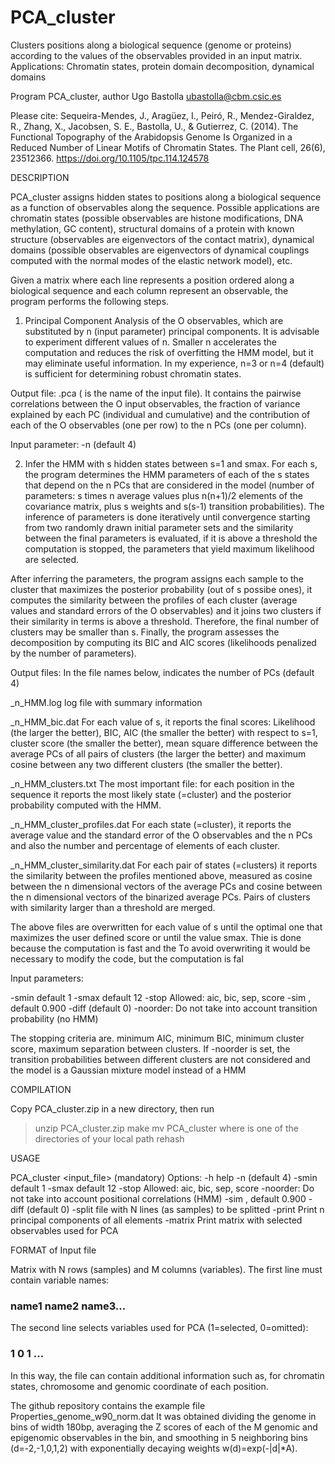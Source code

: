 # PCA_cluster
Clusters positions along a biological sequence (genome or proteins) according to the values of the observables provided in an input matrix. Applications: Chromatin states, protein domain decomposition, dynamical domains

Program PCA_cluster, author Ugo Bastolla ubastolla@cbm.csic.es

Please cite:
Sequeira-Mendes, J., Aragüez, I., Peiró, R., Mendez-Giraldez, R., Zhang, X., Jacobsen, S. E., Bastolla, U., & Gutierrez, C. (2014). The Functional Topography of the Arabidopsis Genome Is Organized in a Reduced Number of Linear Motifs of Chromatin States. The Plant cell, 26(6), 23512366. https://doi.org/10.1105/tpc.114.124578

DESCRIPTION

PCA_cluster assigns hidden states to positions along a biological sequence as a function of observables along the sequence. Possible applications are chromatin states (possible observables are histone modifications, DNA methylation, GC content), structural domains of a protein with known structure (observables are eigenvectors of the contact matrix), dynamical domains (possible observables are eigenvectors of dynamical couplings computed with the normal modes of the elastic network model), etc.

Given a matrix where each line represents a position ordered along a biological sequence and each column represent an observable, the program performs the following steps.

1) Principal Component Analysis of the O observables, which are substituted by n (input parameter) principal components. It is advisable to experiment different values of n. Smaller n accelerates the computation and reduces the risk of overfitting the HMM model, but it may eliminate useful information. In my experience, n=3 or n=4 (default) is sufficient for determining robust chromatin states.

Output file: <file>.pca (<file> is the name of the input file). It contains the pairwise correlations between the O input observables, the fraction of variance explained by each PC (individual and cumulative) and the contribution of each of the O observables (one per row) to the n PCs (one per column).

Input parameter: 
   -n <number of PCA used for clustering> (default 4)

2) Infer the HMM with s hidden states between s=1 and smax. For each s, the program determines the HMM parameters of each of the s states that depend on the n PCs that are considered in the model (number of parameters: s times n average values plus n(n+1)/2 elements of the covariance matrix, plus s weights and s(s-1) transition probabilities). The inference of parameters is done iteratively until convergence starting from two randomly drawn initial parameter sets and the similarity between the final parameters is evaluated, if it is above a threshold the computation is stopped, the parameters that yield maximum likelihood are selected.

After inferring the parameters, the program assigns each sample to the cluster that maximizes the posterior probability (out of s possibe ones), it computes the similarity between the profiles of each cluster (average values and standard errors of the O observables) and it joins two clusters if their similarity in terms is above a threshold. Therefore, the final number of clusters may be smaller than s. Finally, the program assesses the decomposition by computing its BIC and AIC scores (likelihoods penalized by the number of parameters).

Output files:
In the file names below, <n> indicates the number of PCs (default 4)

<file>_n<n>_HMM.log
log file with summary information

<file>_n<n>_HMM_bic.dat
For each value of s, it reports the final scores: Likelihood (the larger the better), BIC, AIC (the smaller the better) with respect to s=1, cluster score (the smaller the better), mean square difference between the average PCs of all pairs of clusters (the larger the better) and maximum cosine between any two different clusters (the smaller the better).

<file>_n<n>_HMM_clusters.txt
The most important file: for each position in the sequence it reports the most likely state (=cluster) and the posterior probability computed with the HMM.

<file>_n<n>_HMM_cluster_profiles.dat
For each state (=cluster), it reports the average value and the standard error of the O observables and the n PCs and also the number and percentage of elements of each cluster.

<file>_n<n>_HMM_cluster_similarity.dat
For each pair of states (=clusters) it reports the similarity between the profiles mentioned above, measured as cosine between the n dimensional vectors of the average PCs and cosine between the n dimensional vectors of the binarized average PCs. Pairs of clusters with similarity larger than a threshold are merged.

The above files are overwritten for each value of s until the optimal one that maximizes the user defined score or until the value smax. Thie is done because the computation is fast and the To avoid overwriting it would be necessary to modify the code, but the computation is fal

Input parameters:

   -smin <Minimum number of clusters> default 1
   -smax <Maximum number of states> default 12
   -stop <stopping criterion> Allowed: aic, bic, sep, score
   -sim <Maximum similarity of two clusters>, default 0.900
   -diff <Minimum number of different variables in two clusters> (default 0)
   -noorder: Do not take into account transition probability (no HMM)

The stopping criteria are. minimum AIC, minimum BIC, minimum cluster score, maximum separation between clusters.
If -noorder is set, the transition probabilities between different clusters are not considered and the model is a Gaussian mixture model instead of a HMM

COMPILATION

Copy PCA_cluster.zip in a new directory, then run
>unzip PCA_cluster.zip
>make
>mv PCA_cluster <path>
where <path> is one of the directories of your local path
>rehash

USAGE

PCA_cluster <input_file> (mandatory)
Options:
   -h help
   -n <number of PCA used for clustering> (default 4)
   -smin <Minimum number of states> default 1
   -smax <Maximum number of states> default 12
   -stop <stopping criterion> Allowed: aic, bic, sep, score
   -noorder: Do not take into account positional correlations (HMM)
   -sim <Maximum similarity of two clusters>, default 0.900
   -diff <Minimum number of different variables in two clusters> (default 0)
   -split <file> file with N lines (as samples) to be splitted
   -print  Print n principal components of all elements
   -matrix Print matrix with selected observables used for PCA

FORMAT of Input file

Matrix with N rows (samples) and M columns (variables).
The first line must contain variable names:
### name1 name2 name3...
The second line selects variables used for PCA (1=selected, 0=omitted):
### 1 0 1 ...
In this way, the file can contain additional information such as, for chromatin states, chromosome and genomic coordinate of each position.

The github repository contains the example file Properties_genome_w90_norm.dat
It was obtained dividing the genome in bins of width 180bp, averaging the Z scores of each of the M genomic and epigenomic observables in the bin, and smoothing in 5 neighboring bins (d=-2,-1,0,1,2) with exponentially decaying weights w(d)=exp(-|d|*A).
